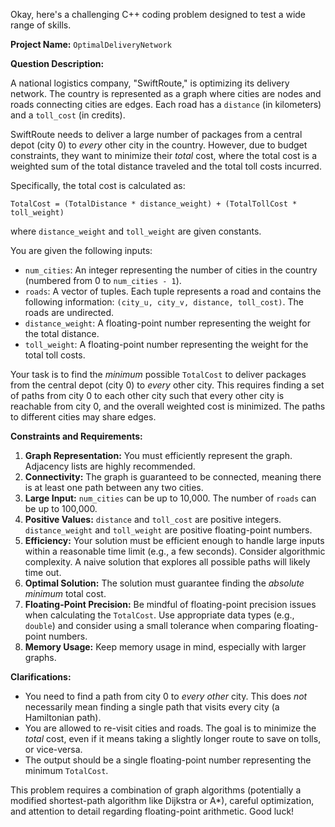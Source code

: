 Okay, here's a challenging C++ coding problem designed to test a wide range of skills.

**Project Name:** `OptimalDeliveryNetwork`

**Question Description:**

A national logistics company, "SwiftRoute," is optimizing its delivery network. The country is represented as a graph where cities are nodes and roads connecting cities are edges. Each road has a `distance` (in kilometers) and a `toll_cost` (in credits).

SwiftRoute needs to deliver a large number of packages from a central depot (city 0) to *every* other city in the country.  However, due to budget constraints, they want to minimize their *total* cost, where the total cost is a weighted sum of the total distance traveled and the total toll costs incurred.

Specifically, the total cost is calculated as:

`TotalCost = (TotalDistance * distance_weight) + (TotalTollCost * toll_weight)`

where `distance_weight` and `toll_weight` are given constants.

You are given the following inputs:

*   `num_cities`: An integer representing the number of cities in the country (numbered from 0 to `num_cities - 1`).
*   `roads`: A vector of tuples. Each tuple represents a road and contains the following information: `(city_u, city_v, distance, toll_cost)`. The roads are undirected.
*   `distance_weight`: A floating-point number representing the weight for the total distance.
*   `toll_weight`: A floating-point number representing the weight for the total toll costs.

Your task is to find the *minimum* possible `TotalCost` to deliver packages from the central depot (city 0) to *every* other city. This requires finding a set of paths from city 0 to each other city such that every other city is reachable from city 0, and the overall weighted cost is minimized.  The paths to different cities may share edges.

**Constraints and Requirements:**

1.  **Graph Representation:** You must efficiently represent the graph. Adjacency lists are highly recommended.
2.  **Connectivity:** The graph is guaranteed to be connected, meaning there is at least one path between any two cities.
3.  **Large Input:** `num_cities` can be up to 10,000. The number of `roads` can be up to 100,000.
4.  **Positive Values:** `distance` and `toll_cost` are positive integers.  `distance_weight` and `toll_weight` are positive floating-point numbers.
5.  **Efficiency:** Your solution must be efficient enough to handle large inputs within a reasonable time limit (e.g., a few seconds). Consider algorithmic complexity.  A naive solution that explores all possible paths will likely time out.
6.  **Optimal Solution:** The solution must guarantee finding the *absolute minimum* total cost.
7.  **Floating-Point Precision:** Be mindful of floating-point precision issues when calculating the `TotalCost`. Use appropriate data types (e.g., `double`) and consider using a small tolerance when comparing floating-point numbers.
8.  **Memory Usage:** Keep memory usage in mind, especially with larger graphs.

**Clarifications:**

*   You need to find a path from city 0 to *every other* city. This does *not* necessarily mean finding a single path that visits every city (a Hamiltonian path).
*   You are allowed to re-visit cities and roads.  The goal is to minimize the *total* cost, even if it means taking a slightly longer route to save on tolls, or vice-versa.
*   The output should be a single floating-point number representing the minimum `TotalCost`.

This problem requires a combination of graph algorithms (potentially a modified shortest-path algorithm like Dijkstra or A\*), careful optimization, and attention to detail regarding floating-point arithmetic. Good luck!
